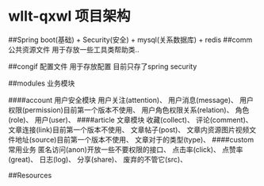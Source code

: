 # wllt-qxwl 项目架构
##Spring boot(基础) + Security(安全) + mysql(关系数据库) + redis
##comm 公共资源文件
用于存放一些工具类帮助类..

##congif 配置文件
用于存放配置 目前只存了spring security

##modules 业务模块

####account 用户安全模块
用户关注(attention)、
用户消息(message)、
用户权限(permission)目前第一个版本不使用、
用户角色权限关系(relation)、
角色(role)、
用户(user)、
####article 文章模块
收藏(collect)、
评论(comment)、
文章连接(link)目前第一个版本不使用、
文章帖子(post)、
文章内资源图片视频文件地址(source)目前第一个版本不使用、
文章对于的类型(type)、
####custom 常用业务
匿名访问(anon)开放一些不要权限的接口、
点击率(click)、
点赞率(great)、
日志(log)、
分享(share)、
废弃的不管它(src)、

##Resources


